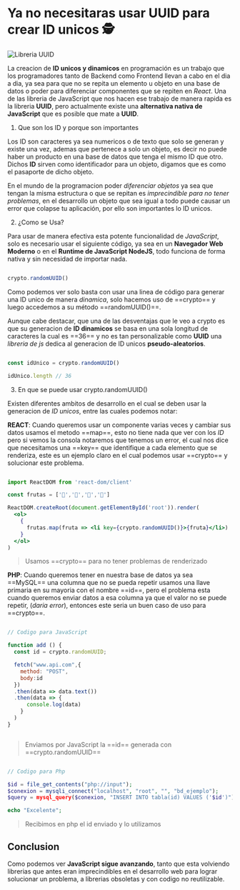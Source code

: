 ﻿<Tags>
  <Badge title="JavaScript" tag="javascript"/>
  <Badge title="React" tag="react"/>
  <Badge title="Dev" tag="dev"/>
</Tags>

# Ya no necesitaras usar UUID para crear ID unicos 🕵

<Author text="Created: March 24, 24"/>

![Libreria UUID](https://ucarecdn.com/61c56201-9047-4b49-9e2a-1cfd55d265ac/-/preview/1000x562/)

La creacion de **ID unicos y dinamicos** en programación es un trabajo que los programadores tanto de Backend como Frontend llevan a cabo en el dia a dia, ya sea para que no se repita un elemento u objeto en una base de datos o poder para diferenciar componentes que se repiten en *React*. Una de las libreria de JavaScript que nos hacen ese trabajo de manera rapida es la libreria **UUID**, pero actualmente existe una **alternativa nativa de JavaScript** que es posible que mate a **UUID**.

1. Que son los ID y porque son importantes

Los ID son caracteres ya sea numericos o de texto que solo se generan y existe una vez, ademas que pertenece a solo un objeto, es decir no puede haber un producto en una base de datos que tenga el mismo ID que otro. Dichos **ID** sirven como identificador para un objeto, digamos que es como el pasaporte de dicho objeto.

En el mundo de la programacion poder *diferenciar objetos* ya sea que tengan la misma estructura o que se repitan es *imprecindible para no tener problemas*, en el desarrollo un objeto que sea igual a todo puede causar un error que colapse tu aplicación, por ello son importantes lo ID unicos. 

2. ¿Como se Usa?

Para usar de manera efectiva esta potente funcionalidad de *JavaScript*, solo es necesario usar el siguiente código, ya sea en un **Navegador Web Moderno** o en el **Runtime de JavaScript NodeJS**, todo funciona de forma nativa y sin necesidad de importar nada.

``` javascript

crypto.randomUUID()

```

Como podemos ver solo basta con usar una linea de código para generar una ID unico de manera *dinamica*, solo hacemos uso de ==crypto== y luego accedemos a su método ==randomUUID()==.

Aunque cabe destacar, que una de las desventajas que le veo a crypto es que su generacion de **ID dinamicos** se basa en una sola longitud de caracteres la cual es ==36== y no es tan personalizable como **UUID** una *libreria de js* dedica al generacion de ID unicos **pseudo-aleatorios**.

```javascript

const idUnico = crypto.randomUUID()

idUnico.length // 36

```

3. En que se puede usar crypto.randomUUID()

Existen diferentes ambitos de desarrollo en el cual se deben usar la generacion de *ID unicos*, entre las cuales podemos notar:

**REACT**: Cuando queremos usar un componente varias veces y cambiar sus datos usamos el metodo ==map==, esto no tiene nada que ver con los *ID* pero si vemos la consola notaremos que tenemos un error, el cual nos dice que necesitamos una ==key== que identifique a cada elemento que se renderiza, este es un ejemplo claro en el cual podemos usar ==crypto== y solucionar este problema.

```jsx

import ReactDOM from 'react-dom/client'

const frutas = ['🍅','🍌','🍓','🍉']

ReactDOM.createRoot(document.getElementById('root')).render(
  <ol>
    {
      frutas.map(fruta => <li key={crypto.randomUUID()}>{fruta}</li>)
    }
  </ol>
)


```

> Usamos ==crypto== para no tener problemas de renderizado

**PHP**: Cuando queremos tener en nuestra base de datos ya sea ==MySQL== una columna que no se pueda repetir usamos una llave primaria en su mayoria con el nombre ==id==, pero el problema esta cuando queremos enviar datos a esa columna ya que el valor no se puede repetir, (*daria error*), entonces este seria un buen caso de uso para ==crypto==.

``` javascript

// Codigo para JavaScript

function add () {
  const id = crypto.randomUUID;

  fetch("www.api.com",{
    method: "POST",
    body:id
  })
  .then(data => data.text())
  .then(data => {
      console.log(data)
    }
  )
}



```

> Enviamos por JavaScript la ==id== generada con ==crypto.randomUUID==


``` php

// Codigo para Php

$id = file_get_contents("php://input");
$conexion = mysqli_connect("localhost", "root", "", "bd_ejemplo");
$query = mysql_query($conexion, "INSERT INTO tabla(id) VALUES ('$id')");

echo "Excelente";

```

> Recibimos en php el id enviado y lo utilizamos


## Conclusion

Como podemos ver **JavaScript sigue avanzando**, tanto que esta volviendo librerias que antes eran imprecindibles en el desarrollo web para lograr solucionar un problema, a librerias obsoletas y con codigo no reutilizable.